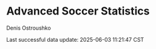 # Advanced Soccer Statistics
Denis Ostroushko

<!-- gfm -->

Last successful data update: 2025-06-03 11:21:47 CST
